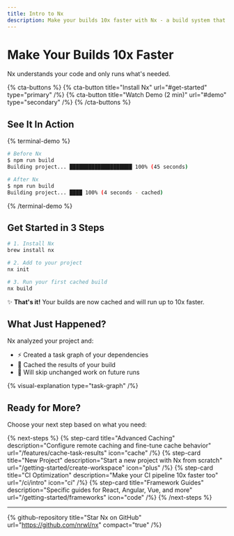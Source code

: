 ```yaml
---
title: Intro to Nx
description: Make your builds 10x faster with Nx - a build system that understands your code and only runs what's needed.
---
```


# Make Your Builds 10x Faster

Nx understands your code and only runs what's needed.

{% cta-buttons %}
{% cta-button title="Install Nx" url="#get-started" type="primary" /%}
{% cta-button title="Watch Demo (2 min)" url="#demo" type="secondary" /%}
{% /cta-buttons %}

## See It In Action

{% terminal-demo %}
```bash
# Before Nx
$ npm run build
Building project... ████████████████████ 100% (45 seconds)

# After Nx  
$ npm run build
Building project... ████ 100% (4 seconds - cached)
```
{% /terminal-demo %}

## Get Started in 3 Steps

```bash
# 1. Install Nx
brew install nx

# 2. Add to your project
nx init

# 3. Run your first cached build
nx build
```

✨ **That's it!** Your builds are now cached and will run up to 10x faster.

## What Just Happened?

Nx analyzed your project and:
- ⚡ Created a task graph of your dependencies
- 💾 Cached the results of your build
- 🚀 Will skip unchanged work on future runs

{% visual-explanation type="task-graph" /%}

## Ready for More?

Choose your next step based on what you need:

{% next-steps %}
{% step-card 
  title="Advanced Caching" 
  description="Configure remote caching and fine-tune cache behavior"
  url="/features/cache-task-results" 
  icon="cache" 
/%}
{% step-card 
  title="New Project" 
  description="Start a new project with Nx from scratch"
  url="/getting-started/create-workspace" 
  icon="plus" 
/%}
{% step-card 
  title="CI Optimization" 
  description="Make your CI pipeline 10x faster too"
  url="/ci/intro" 
  icon="ci" 
/%}
{% step-card 
  title="Framework Guides" 
  description="Specific guides for React, Angular, Vue, and more"
  url="/getting-started/frameworks" 
  icon="code" 
/%}
{% /next-steps %}

---

{% github-repository title="Star Nx on GitHub" url="https://github.com/nrwl/nx" compact="true" /%}